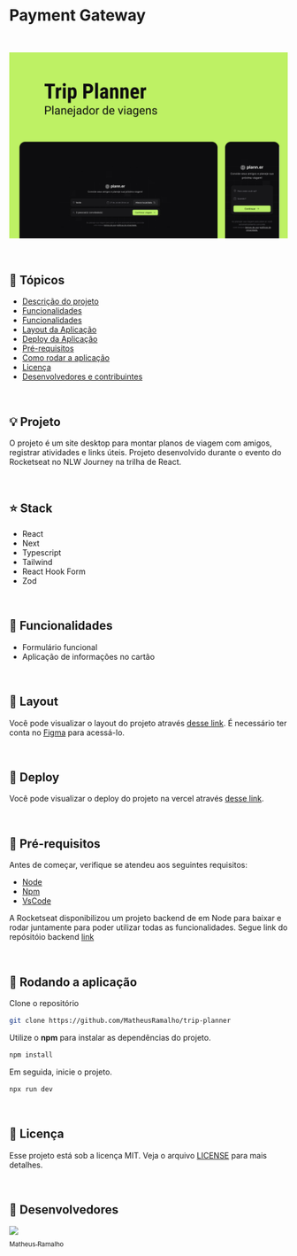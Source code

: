 # Payment Gateway

<br />

![thumbnail](.github/thumbnail.png?style=flat)

<br />


## 📌 Tópicos

- [Descrição do projeto](#-projeto)
- [Funcionalidades](#-stack)
- [Funcionalidades](#-funcionalidades)
- [Layout da Aplicação](#-layout)
- [Deploy da Aplicação](#-deploy)
- [Pré-requisitos](#-pré-requisitos)
- [Como rodar a aplicação](#-rodando-a-aplicação)
- [Licença](#-licença)
- [Desenvolvedores e contribuintes](#-Desenvolvedores)

<br />

## 💡 Projeto

O projeto é um site desktop para montar planos de viagem com amigos, registrar atividades e links úteis.
Projeto desenvolvido durante o evento do Rocketseat no NLW Journey na trilha de React.

<br />

## ⭐ Stack

- React
- Next
- Typescript
- Tailwind
- React Hook Form
- Zod

<br />

## 🧰 Funcionalidades

- Formulário funcional
- Aplicação de informações no cartão

<br />

## 🔖 Layout

Você pode visualizar o layout do projeto através [desse link](https://www.figma.com/design/exuuBl7DZldjfWJKAqyItt/NLW-Journey-%E2%80%A2-Planejador-de-viagem-(Community)?node-id=908-1045&m=dev). É necessário ter conta no [Figma](http://figma.com/) para acessá-lo.

<br />

## 🚀 Deploy

Você pode visualizar o deploy do projeto na vercel através [desse link]().

<br />

## 🛟 Pré-requisitos

Antes de começar, verifique se atendeu aos seguintes requisitos:

- [Node](https://nodejs.org)
- [Npm](https://www.npmjs.com/)
- [VsCode](https://code.visualstudio.com/)

A Rocketseat disponibilizou um projeto backend de em Node para baixar e rodar juntamente
para poder utilizar todas as funcionalidades.
Segue link do repósitóio backend [link](https://github.com/rocketseat-education/nlw-journey-nodejs)

<br />

## 🎯 Rodando a aplicação

Clone o repositório

```bash
git clone https://github.com/MatheusRamalho/trip-planner
```

Utilize o **npm** para instalar as dependências do projeto.

```bash
npm install
```

Em seguida, inicie o projeto.

```bash
npx run dev
```

<br />

## 📝 Licença

Esse projeto está sob a licença MIT. Veja o arquivo [LICENSE](LICENSE.md) para mais detalhes.

<br />

## 🧠 Desenvolvedores

[<img src="https://avatars.githubusercontent.com/u/15633283?v=4" width=80> <br><sub>Matheus Ramalho</sub>](https://github.com/MatheusRamalho)
